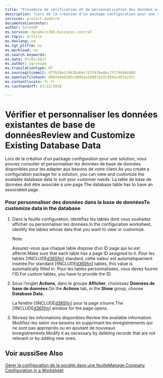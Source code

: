 ```yaml
---
title: "Procédure de vérification et de personnalisation des données existantes de base de données | Microsoft Docs"
description: "Lors de la création d’un package configuration pour une solution, vous pouvez consulter et personnaliser les données de base de données disponibles pour les adapter aux besoins de votre client. La table de base de données doit être associée à une page."
services: project-madeira
documentationcenter: 
author: SorenGP
ms.service: dynamics365-business-central
ms.topic: article
ms.devlang: na
ms.tgt_pltfrm: na
ms.workload: na
ms.search.keywords: 
ms.date: 07/01/2017
ms.author: sgroespe
ms.translationtype: HT
ms.sourcegitcommit: d7fb34e1c9428a64c71ff47be8bcff174649c00d
ms.openlocfilehash: 80924de4105cd605aa1698fa322493ecdb7a237c
ms.contentlocale: fr-fr
ms.lasthandoff: 03/22/2018

---
```

# <a name="review-and-customize-existing-database-data"></a><span data-ttu-id="a1fca-104">Vérifier et personnaliser les données existantes de base de données</span><span class="sxs-lookup"><span data-stu-id="a1fca-104">Review and Customize Existing Database Data</span></span>
<span data-ttu-id="a1fca-105">Lors de la création d’un package configuration pour une solution, vous pouvez consulter et personnaliser les données de base de données disponibles pour les adapter aux besoins de votre client.</span><span class="sxs-lookup"><span data-stu-id="a1fca-105">As you create a configuration package for a solution, you can view and customize the available database data to suit your customer needs.</span></span> <span data-ttu-id="a1fca-106">La table de base de données doit être associée à une page.</span><span class="sxs-lookup"><span data-stu-id="a1fca-106">The database table has to have an associated page.</span></span>  

### <a name="to-customize-data-in-the-database"></a><span data-ttu-id="a1fca-107">Pour personnaliser des données dans la base de données</span><span class="sxs-lookup"><span data-stu-id="a1fca-107">To customize data in the database</span></span>  

1.  <span data-ttu-id="a1fca-108">Dans la feuille configuration, identifiez les tables dont vous souhaitez afficher ou personnaliser les données.</span><span class="sxs-lookup"><span data-stu-id="a1fca-108">In the configuration worksheet, identify the tables whose data that you want to view or customize.</span></span>  

    > [!NOTE]  
    >  <span data-ttu-id="a1fca-109">Assurez-vous que chaque table dispose d’un ID page qui lui est affecté.</span><span class="sxs-lookup"><span data-stu-id="a1fca-109">Make sure that each table has a page ID assigned to it.</span></span> <span data-ttu-id="a1fca-110">Pour les tables [!INCLUDE[d365fin](includes/d365fin_md.md)] standard, cette valeur est automatiquement insérée.</span><span class="sxs-lookup"><span data-stu-id="a1fca-110">For standard [!INCLUDE[d365fin](includes/d365fin_md.md)] tables, this value is automatically filled in.</span></span> <span data-ttu-id="a1fca-111">Pour les tables personnalisées, vous devez fournir l'ID.</span><span class="sxs-lookup"><span data-stu-id="a1fca-111">For custom tables, you have to provide the ID.</span></span>  

2.  <span data-ttu-id="a1fca-112">Sous l’onglet **Actions**, dans le groupe **Afficher**, choisissez **Données de base de données**.</span><span class="sxs-lookup"><span data-stu-id="a1fca-112">On the **Actions** tab, in the **Show** group, choose **Database Data**.</span></span>  

     <span data-ttu-id="a1fca-113">La fenêtre [!INCLUDE[d365fin](includes/d365fin_md.md)] pour la page s’ouvre.</span><span class="sxs-lookup"><span data-stu-id="a1fca-113">The [!INCLUDE[d365fin](includes/d365fin_md.md)] window for the page opens.</span></span>  

3.  <span data-ttu-id="a1fca-114">Révisez les informations disponibles.</span><span class="sxs-lookup"><span data-stu-id="a1fca-114">Review the available information.</span></span> <span data-ttu-id="a1fca-115">Modifiez-les selon vos besoins en supprimant les enregistrements qui ne sont pas appropriés ou en ajoutant de nouveaux enregistrements.</span><span class="sxs-lookup"><span data-stu-id="a1fca-115">Modify it as necessary by deleting records that are not relevant or by adding new ones.</span></span>  

## <a name="see-also"></a><span data-ttu-id="a1fca-116">Voir aussi</span><span class="sxs-lookup"><span data-stu-id="a1fca-116">See Also</span></span>  
 [<span data-ttu-id="a1fca-117">Gérer la configuration de la société dans une feuille</span><span class="sxs-lookup"><span data-stu-id="a1fca-117">Manage Company Configuration in a Worksheet</span></span>](admin-how-to-manage-company-configuration-in-a-worksheet.md)

